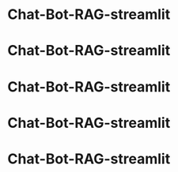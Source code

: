 # Chat-Bot-RAG-streamlit
# Chat-Bot-RAG-streamlit
# Chat-Bot-RAG-streamlit
# Chat-Bot-RAG-streamlit
# Chat-Bot-RAG-streamlit
